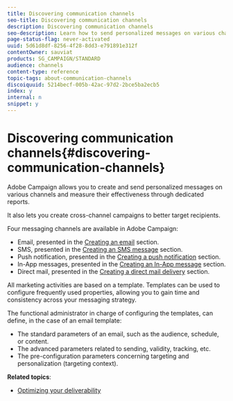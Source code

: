 ```yaml
---
title: Discovering communication channels
seo-title: Discovering communication channels
description: Discovering communication channels
seo-description: Learn how to send personalized messages on various channels and to create cross-channel campaigns to better target your recipients.
page-status-flag: never-activated
uuid: 5d61d8df-8256-4f28-8dd3-e791891e312f
contentOwner: sauviat
products: SG_CAMPAIGN/STANDARD
audience: channels
content-type: reference
topic-tags: about-communication-channels
discoiquuid: 5214becf-005b-42ac-97d2-2bce5ba2ecb5
index: y
internal: n
snippet: y
---
```


# Discovering communication channels{#discovering-communication-channels}

Adobe Campaign allows you to create and send personalized messages on various channels and measure their effectiveness through dedicated reports.

It also lets you create cross-channel campaigns to better target recipients.

Four messaging channels are available in Adobe Campaign:

* Email, presented in the [Creating an email](../../channels/using/creating-an-email.md) section.
* SMS, presented in the [Creating an SMS message](../../channels/using/creating-an-sms-message.md) section.
* Push notification, presented in the [Creating a push notification](../../channels/using/preparing-and-sending-a-push-notification.md) section.
* In-App messages, presented in the [Creating an In-App message](../../channels/using/about-in-app-messaging.md) section.
* Direct mail, presented in the [Creating a direct mail delivery](../../channels/using/creating-the-direct-mail.md) section.

All marketing activities are based on a template. Templates can be used to configure frequently used properties, allowing you to gain time and consistency across your messaging strategy.

The functional administrator in charge of configuring the templates, can define, in the case of an email template:

* The standard parameters of an email, such as the audience, schedule, or content.
* The advanced parameters related to sending, validity, tracking, etc.
* The pre-configuration parameters concerning targeting and personalization (targeting context).

**Related topics**:

* [Optimizing your deliverability](https://docs.campaign.adobe.com/doc/standard/getting_started/en/ACS_Deliverability.html)

